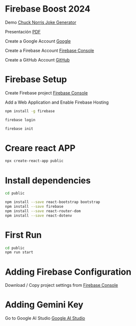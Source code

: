 # Firebase Boost 2024

Demo [Chuck Norris Joke Generator](https://fir-2024-c22e8.web.app)

Presentación [PDF]()

Create a Google Account [Google](https://support.google.com/accounts/answer/27441?hl=en)

Create a Firebase Account [Firebase Console](https://console.firebase.google.com)

Create a GitHub Account [GitHub](http://github.com)

# Firebase Setup

Create Firebase project [Firebase Console](https://console.firebase.google.com)

Add a Web Application and Enable Firebase Hosting

```bash
npm install -g firebase
```

```bash
firebase login
```

```bash
firebase init
```

# Creare react APP

```bash
npx create-react-app public
```

# Install dependencies

```bash
cd public
```

```bash
npm install --save react-bootstrap bootstrap
npm install --save firebase
npm install --save react-router-dom
npm install --save react-dotenv
```

# First Run

```bash
cd public
npm run start
```

# Adding Firebase Configuration

Download / Copy project settings from [Firebase Console](https://console.firebase.google.com)

# Adding Gemini Key

Go to Google AI Studio [Google AI Studio](https://aistudio.google.com)

